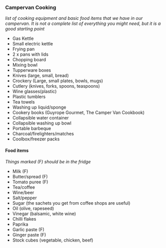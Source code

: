 ### Campervan Cooking
_list of cooking equipment and basic food items that we have in our campervan. It is not a complete list of everything you might need, but it is a good starting point_

- Gas Kettle
- Small electric kettle
- Frying pan
- 2 x pans with lids
- Chopping board
- Mixing bowl
- Tupperware boxes
- Knives (large, small, bread)
- Crockery (Large, small plates, bowls, mugs)
- Cutlery (knives, forks, spoons, teaspoons)
- Wine glasses(plastic)
- Plastic tumblers
- Tea towels
- Washing up liquid/sponge
- Cookery books (Guyrope Gourmet, The Camper Van Cookbook)
- Collapsible water container
- Collapsible washing up bowl
- Portable barbeque
- Charcoal/firelighters/matches
- Coolbox/freezer packs

#### Food items 
_Things marked (F) should be in the fridge_

- Milk (F) 
- Butter/spread (F)
- Tomato puree (F)
- Tea/coffee
- Wine/beer
- Salt/pepper
- Sugar (the sachets you get from coffee shops are useful)
- Oil (olive, rapeseed)
- Vinegar (balsamic, white wine)
- Chilli flakes
- Paprika
- Garlic paste (F) 
- Ginger paste (F) 
- Stock cubes (vegetable, chicken, beef)
